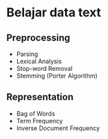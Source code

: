 # Belajar data text

## Preprocessing

- Parsing
- Lexical Analysis
- Stop-word Removal
- Stemming (Porter Algorithm)

## Representation

- Bag of Words 
- Term Frequency
- Inverse Document Frequency